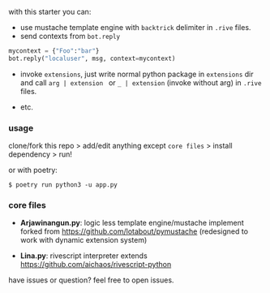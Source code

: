 with this starter you can:

- use mustache template engine with  `backtrick` delimiter in  `.rive` files.
- send contexts from  `bot.reply` 
```python
mycontext = {"Foo":"bar"}
bot.reply("localuser", msg, context=mycontext)
```
- invoke  `extensions`, just write normal python package in  `extensions`  dir and call    `arg | extension `  or  `_ | extension`  (invoke without arg)  in  `.rive` files.

- etc.

### usage

clone/fork this repo > add/edit anything except  `core files`  > install dependency > run!

or with poetry:
``` 
$ poetry run python3 -u app.py
```

### core files

-  **Arjawinangun.py**: logic less template engine/mustache implement forked from https://github.com/lotabout/pymustache
(redesigned to work with dynamic extension system)

-  **Lina.py**: rivescript interpreter extends https://github.com/aichaos/rivescript-python

have issues or question? feel free to open issues.